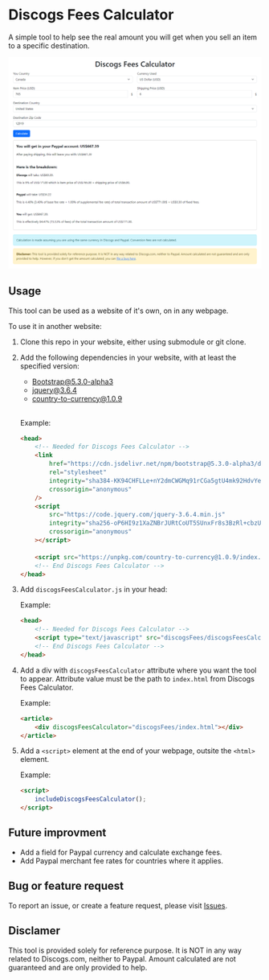 # Discogs Fees Calculator
A simple tool to help see the real amount you will get when you sell an item to a specific destination.

<p align="center">
  <img src="preview.png" width="900" height="auto" />
</p>

## Usage

This tool can be used as a website of it's own, on in any webpage.

To use it in another website:
1. Clone this repo in your website, either using submodule or git clone.

2. Add the following dependencies in your website, with at least the specified version:

	- [Bootstrap@5.3.0-alpha3](https://github.com/twbs/bootstrap)
	- [jquery@3.6.4](https://github.com/jquery/jquery)
	- [country-to-currency@1.0.9](https://github.com/thiagodp/country-to-currency)
	<br /><br />

	Example:

	````html
	<head>
		<!-- Needed for Discogs Fees Calculator -->
		<link
			href="https://cdn.jsdelivr.net/npm/bootstrap@5.3.0-alpha3/dist/css/bootstrap.min.css"
			rel="stylesheet"
			integrity="sha384-KK94CHFLLe+nY2dmCWGMq91rCGa5gtU4mk92HdvYe+M/SXH301p5ILy+dN9+nJOZ"
			crossorigin="anonymous"
		/>
		<script
			src="https://code.jquery.com/jquery-3.6.4.min.js"
			integrity="sha256-oP6HI9z1XaZNBrJURtCoUT5SUnxFr8s3BzRl+cbzUq8="
			crossorigin="anonymous"
		></script>

		<script src="https://unpkg.com/country-to-currency@1.0.9/index.umd.js"></script>
		<!-- End Discogs Fees Calculator -->
	</head>
	````

3. Add `discogsFeesCalculator.js` in your head:

	Example:
	````html
	<head>
		<!-- Needed for Discogs Fees Calculator -->
		<script type="text/javascript" src="discogsFees/discogsFeesCalculator.js"></script>
		<!-- End Discogs Fees Calculator -->
	</head>
	````

4. Add a div with `discogsFeesCalculator` attribute where you want the tool to appear. Attribute value must be the path to `index.html` from Discogs Fees Calculator.

	Example:
	````html
	<article>
		<div discogsFeesCalculator="discogsFees/index.html"></div>
	</article>
	````

5. Add a `<script>` element at the end of your webpage, outsite the `<html>` element.

	Example:
	````html
	<script>
		includeDiscogsFeesCalculator();
	</script>
	````

## Future improvment

- Add a field for Paypal currency and calculate exchange fees.
- Add Paypal merchant fee rates for countries where it applies.

## Bug or feature request

To report an issue, or create a feature request, please visit [Issues](https://github.com/jayPare/discogsFeesCalculator/issues/new/choose).

## Disclamer

This tool is provided solely for reference purpose. It is NOT in any way related to Discogs.com, neither to Paypal. Amount calculated are not guaranteed and are only provided to help.